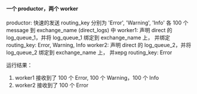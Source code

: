
#### 一个 productor，两个 worker

productor: 快速的发送 routing_key 分别为 'Error', 'Warning', 'Info' 各 100 个 
 message 到 exchange_name (direct_logs) 中
worker1: 声明 direct 的 log_queue_1，并将 log_queue_1 绑定到 exchange_name 上，
 并绑定 routing_key: Error, Warning, Info
worker2: 声明 direct 的 log_queue_2，并将 log_queue_2 绑定到 exchange_name 上，
 并xepg routing_key: Error

运行结果：
1. worker1 接收到了 100 个 Error, 100 个 Warning，100 个 Info
2. worker2 接收到了 100 个 Error
